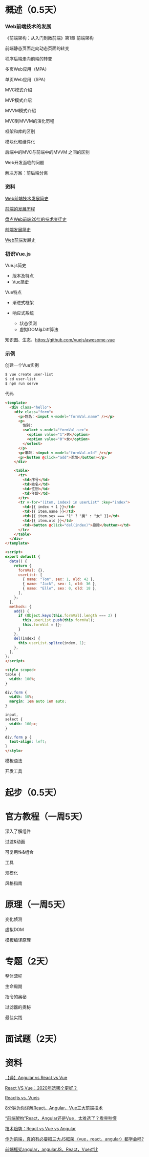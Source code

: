 # 概述（0.5天）

### Web前端技术的发展

《前端架构：从入门到微前端》第1章 前端架构

前端静态页面走向动态页面的转变

程序后端走向前端的转变

多页Web应用（MPA）

单页Web应用（SPA）

MVC模式介绍

MVP模式介绍

MVVM模式介绍

MVC到MVVM的演化历程

框架和库的区别

模块化和组件化

后端中的MVC与前端中的MVVM 之间的区别

Web开发面临的问题

解决方案：前后端分离

### 资料

[Web前端技术发展简史](https://www.cnblogs.com/luwanlin/p/11228147.html)

[前端的发展历程](https://zhuanlan.zhihu.com/p/53211263)

[盘点Web前端20年的技术变迁史](https://cloud.tencent.com/developer/article/1492656)

[前端发展简史](https://blog.csdn.net/freekiteyu/article/details/79927047)

[Web前端发展史](https://segmentfault.com/a/1190000020281750)

### 初识Vue.js

Vue.js简史

- 版本及特点
- [Vue简史](https://zhuanlan.zhihu.com/p/58261979)

Vue特点

- 渐进式框架

- 响应式系统
  - 状态侦测
  - 虚拟DOM与Diff算法

知识图、生态、https://github.com/vuejs/awesome-vue

### 示例

创建一个Vue实例

```bash
$ vue create user-list
$ cd user-list
$ npm run serve
```

代码

```html
<template>
  <div class="hello">
    <div class="form">
      <p>姓名：<input v-model="formVal.name" /></p>
      <p>
        性别：
        <select v-model="formVal.sex">
          <option value="1">男</option>
          <option value="0">女</option>
        </select>
      </p>
      <p>年龄：<input v-model="formVal.old" /></p>
      <p><button @click="add">添加</button></p>
    </div>

    <table>
      <tr>
        <td>序号</td>
        <td>姓名</td>
        <td>性别</td>
        <td>年龄</td>
      </tr>
      <tr v-for="(item, index) in userList" :key="index">
        <td>{{ index + 1 }}</td>
        <td>{{ item.name }}</td>
        <td>{{ item.sex === "1" ? "男" : "女" }}</td>
        <td>{{ item.old }}</td>
        <td><button @click="del(index)">删除</button></td>
      </tr>
    </table>
  </div>
</template>

<script>
export default {
  data() {
    return {
      formVal: {},
      userList: [
        { name: "Tom", sex: 1, old: 42 },
        { name: "Jack", sex: 1, old: 36 },
        { name: "Elle", sex: 0, old: 18 },
      ],
    };
  },
  methods: {
    add() {
      if (Object.keys(this.formVal).length === 3) {
        this.userList.push(this.formVal);
        this.formVal = {};
      }
    },
    del(index) {
      this.userList.splice(index, 1);
    },
  },
};
</script>

<style scoped>
table {
  width: 100%;
}

div.form {
  width: 50%;
  margin: 1em auto 1em auto;
}

input,
select {
  width: 160px;
}

div.form p {
  text-align: left;
}
</style>
```

模板语法

开发工具

# 起步（0.5天）

# 官方教程（一周5天）

深入了解组件

过渡&动画

可复用性&组合

工具

规模化

风格指南

# 原理（一周5天）

变化侦测

虚拟DOM

模板编译原理

# 专题（2天）

整体流程

生命周期

指令的奥秘

过滤器的奥秘

最佳实践

# 面试题（2天）



# 资料

[【译】Angular vs React vs Vue](https://zhuanlan.zhihu.com/p/28349401)

[React VS Vue：2020年选哪个更好？](https://zhuanlan.zhihu.com/p/88267994)

[Reactjs vs. Vuejs](https://zhuanlan.zhihu.com/p/26757994)

[8分钟为你详解React、Angular、Vue三大前端技术](https://www.cnblogs.com/huaweiyun/p/12979587.html)

[“前端架构”React，Angular还是Vue，太难选了？看完秒懂](https://new.qq.com/omn/20201105/20201105A0H3NT00.html)

[技术趋势：React vs Vue vs Angular](https://www.cnblogs.com/willick/p/React-vs-Vue-vs-Angular.html)

[作为前端，真的有必要把三大JS框架（vue，react，angular）都学会吗?](https://www.zhihu.com/question/368330227)

[前端框架angular，angularJS，React，Vue对比](https://blog.csdn.net/xinghuowuzhao/article/details/104562732)

